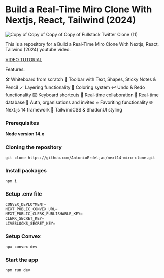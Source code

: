 # Build a Real-Time Miro Clone With Nextjs, React, Tailwind (2024)

![Copy of Copy of Copy of Copy of Fullstack Twitter Clone (11)](https://github.com/AntonioErdeljac/next14-miro-clone/assets/23248726/1f973316-0bf4-4fa0-b014-40bb9edc1942)


This is a repository for a Build a Real-Time Miro Clone With Nextjs, React, Tailwind (2024) youtube video.

[VIDEO TUTORIAL](https://youtu.be/ADJKbuayubE)

Features:

🛠️ Whiteboard from scratch
🧰 Toolbar with Text, Shapes, Sticky Notes & Pencil
🪄 Layering functionality
🎨 Coloring system
↩️ Undo & Redo functionality
⌨️ Keyboard shortcuts
🤝 Real-time collaboration 
💾 Real-time database 
🔐 Auth, organisations and invites 
⭐️ Favoriting functionality
🌐 Next.js 14 framework
💅 TailwindCSS & ShadcnUI styling

### Prerequisites

**Node version 14.x**

### Cloning the repository

```shell
git clone https://github.com/AntonioErdeljac/next14-miro-clone.git
```

### Install packages

```shell
npm i
```

### Setup .env file


```js
CONVEX_DEPLOYMENT=
NEXT_PUBLIC_CONVEX_URL=
NEXT_PUBLIC_CLERK_PUBLISHABLE_KEY=
CLERK_SECRET_KEY=
LIVEBLOCKS_SECRET_KEY=
```

### Setup Convex

```shell
npx convex dev

```

### Start the app

```shell
npm run dev
```
